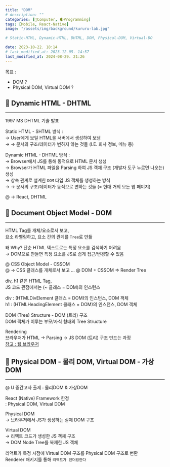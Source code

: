 ```yaml
---
title: "DOM"
# description: ""
categories: [💫Computer, 🌒Programming]
tags: [Mobile, React-Native]
image: "/assets/img/background/kururu-lab.jpg"

# Static-HTML, Dynamic-HTML, DHTML, DOM, Physical-DOM, Virtual-DO

date: 2023-10-22. 18:14
# last_modified_at: 2023-12-05. 14:57
last_modified_at: 2024-08-29. 21:26
---
```


목표 :  

- DOM ?
- Physical DOM, Virtual DOM ?

## 💫 Dynamic HTML - DHTML

---

1997 MS DHTML 기술 발표  

Static HTML - SHTML 방식 :  
→ User에게 보일 HTML을 서버에서 생성하여 보냄  
→ → 문서의 구조/데이터가 변하지 않는 것들 (I.E. 회사 정보, 메뉴 등)  

Dynamic HTML - DHTML 방식 :  
→ Browser에서 JS를 통해 동적으로 HTML 문서 생성  
→ Browser가 HTML 파일을 Parsing 하여 JS 객체 구조 (개발자 도구 누르면 나오는) 생성  
→ 상속 관계로 설계한 `DOM` 타입 JS 객체를 생성하는 방식  
→ → 문서의 구조/데이터가 동적으로 변하는 것들 (= 현대 거의 모든 웹 페이지)  

@ → React, DHTML  

## 💫 Document Object Model - DOM

---

HTML Tag를 개체/요소로서 보고,  
요소 라벨링하고, 요소 간의 관계를 `Tree`로 만듦  

왜 Why? 단순 HTML 텍스트로는 특정 요소를 검색하기 어려움  
→ DOM으로 만들면 특정 요소를 JS로 쉽게 접근/변경할 수 있음  

@ CSS Object Model - CSSOM  
@ → CSS 클래스를 개체로서 보고 ...
@ DOM + CSSOM => Render Tree  

div, h1 같은 HTML Tag,  
JS 코드 관점에서는 (~ 클래스 = DOM)의 인스턴스  

div : (HTMLDivElement 클래스 = DOM)의 인스턴스, DOM 객체  
h1 : (HTMLHeadingElement 클래스 = DOM)의 인스턴스, DOM 객체  

DOM (Tree) Structure - DOM (트리) 구조  
DOM 객체가 이루는 부모/자식 형태의 Tree Structure  

Rendering  
브라우저가 HTML → Parsing → JS DOM (트리) 구조 만드는 과정  
[참고 : 웹 브라우저](/posts/web-browser/)  

## 💫 Physical DOM - 물리 DOM, Virtual DOM - 가상 DOM

---

@ U 중간고사 출제 : 물리DOM & 가상DOM  

React (Native) Framework 한정  
: Physical DOM, Virtual DOM  

Physical DOM  
→ 브라우저에서 JS가 생성하는 실제 DOM 구조

Virtual DOM  
→ 리액트 코드가 생성한 JS 객체 구조  
→ DOM Node Tree를 복제한 JS 객체  

리액트가 특정 시점에 Virtual DOM 구조를 Physical DOM 구조로 변환  
Renderer 패키지를 통해 `리액트가 렌더링한다`  
